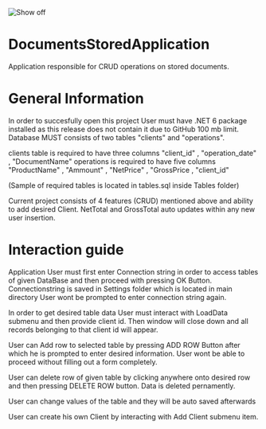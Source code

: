 ![Show off](https://user-images.githubusercontent.com/107455395/197194986-9a91d51d-13c0-45e6-aa25-fcdb4711e670.JPG)

# DocumentsStoredApplication
Application responsible for CRUD operations on stored documents.


# General Information
 In order to succesfully open this project User must have .NET 6 package installed as this release does not contain it due to GitHub 100 mb limit.
 Database MUST consists of two tables "clients" and "operations".
 
 clients table is required to have three columns "client_id" , "operation_date" , "DocumentName"
 operations is required to have five columns "ProductName" , "Ammount" , "NetPrice" , "GrossPrice , "client_id"

(Sample of required tables is located in tables.sql inside Tables folder)
 
Current project consists of 4 features (CRUD) mentioned above and ability to add desired Client.
NetTotal and GrossTotal auto updates within any new user insertion.

# Interaction guide

 Application User must first enter Connection string in order to access tables of given DataBase and then proceed with pressing OK Button.
 Connectionstring is saved in Settings folder which is located in main directory User wont be prompted to enter connection string again.
 
 In order to get desired table data User must interact with LoadData submenu and then provide client id.
 Then window will close down and all records belonging to that client id  will appear.

 User can Add row to selected table by pressing ADD ROW Button after which he is prompted to enter desired information.
 User wont be able to proceed without filling out a form completely.
  
 User can delete row of given table by clicking anywhere onto desired row and then pressing DELETE ROW button.
 Data is deleted pernamently.
 
 User can change values of the table and they will be auto saved afterwards

 User can create his own Client by interacting with Add Client submenu item.


